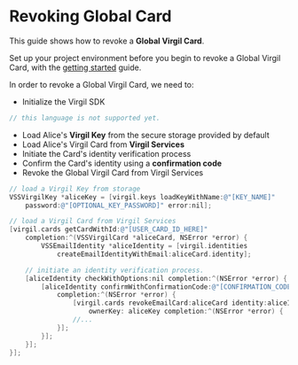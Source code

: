 # Revoking Global Card

This guide shows how to revoke a **Global Virgil Card**.

Set up your project environment before you begin to revoke a Global Virgil Card, with the [getting started](/documentation-objectivec/guides/configuration/client-configuration.md) guide.

In order to revoke a Global Virgil Card, we need to:

-  Initialize the Virgil SDK

```objectivec
// this language is not supported yet.
```

- Load Alice's **Virgil Key** from the secure storage provided by default
- Load Alice's Virgil Card from **Virgil Services**
- Initiate the Card's identity verification process
- Confirm the Card's identity using a **confirmation code**
- Revoke the Global Virgil Card from Virgil Services

```objectivec
// load a Virgil Key from storage
VSSVirgilKey *aliceKey = [virgil.keys loadKeyWithName:@"[KEY_NAME]"
	password:@"[OPTIONAL_KEY_PASSWORD]" error:nil];

// load a Virgil Card from Virgil Services
[virgil.cards getCardWithId:@"[USER_CARD_ID_HERE]"
	completion:^(VSSVirgilCard *aliceCard, NSError *error) {
		VSSEmailIdentity *aliceIdentity = [virgil.identities
			createEmailIdentityWithEmail:aliceCard.identity];

	// initiate an identity verification process.
	[aliceIdentity checkWithOptions:nil completion:^(NSError *error) {
		[aliceIdentity confirmWithConfirmationCode:@"[CONFIRMATION_CODE]"
			completion:^(NSError *error) {
				[virgil.cards revokeEmailCard:aliceCard identity:aliceIdentity
					ownerKey: aliceKey completion:^(NSError *error) {
				//...
			}];
		}];
	}];
}];
```
